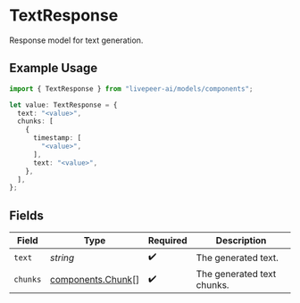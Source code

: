 # TextResponse

Response model for text generation.

## Example Usage

```typescript
import { TextResponse } from "livepeer-ai/models/components";

let value: TextResponse = {
  text: "<value>",
  chunks: [
    {
      timestamp: [
        "<value>",
      ],
      text: "<value>",
    },
  ],
};
```

## Fields

| Field                                                  | Type                                                   | Required                                               | Description                                            |
| ------------------------------------------------------ | ------------------------------------------------------ | ------------------------------------------------------ | ------------------------------------------------------ |
| `text`                                                 | *string*                                               | :heavy_check_mark:                                     | The generated text.                                    |
| `chunks`                                               | [components.Chunk](../../models/components/chunk.md)[] | :heavy_check_mark:                                     | The generated text chunks.                             |
